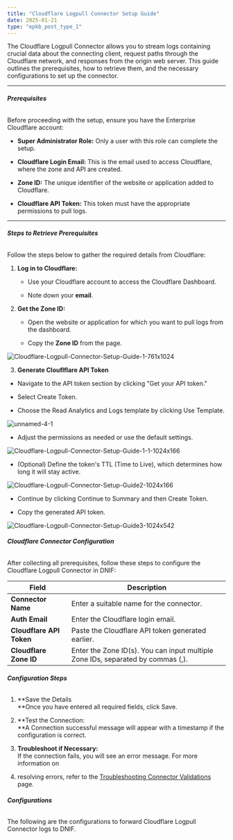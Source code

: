 ```yaml
---
title: "Cloudflare Logpull Connector Setup Guide"
date: 2025-01-21
type: "epkb_post_type_1"
---
```


The Cloudflare Logpull Connector allows you to stream logs containing crucial data about the connecting client, request paths through the Cloudflare network, and responses from the origin web server. This guide outlines the prerequisites, how to retrieve them, and the necessary configurations to set up the connector.

* * *

###### **Prerequisites**

Before proceeding with the setup, ensure you have the Enterprise Cloudflare account:

- **Super Administrator Role:** Only a user with this role can complete the setup.

- **Cloudflare Login Email:** This is the email used to access Cloudflare, where the zone and API are created.

- **Zone ID:** The unique identifier of the website or application added to Cloudflare.

- **Cloudflare API Token:** This token must have the appropriate permissions to pull logs.

* * *

###### **Steps to Retrieve Prerequisites**

Follow the steps below to gather the required details from Cloudflare:

1. **Log in to Cloudflare:**
    - Use your Cloudflare account to access the Cloudflare Dashboard.
    
    - Note down your **email**.

3. **Get the Zone ID:**
    - Open the website or application for which you want to pull logs from the dashboard.
    
    - Copy the **Zone ID** from the page.

![Cloudflare-Logpull-Connector-Setup-Guide-1-761x1024](./images/Cloudflare-Logpull-Connector-Setup-Guide-1-761x1024.png)

3. **Generate Clouflflare API Token**

- Navigate to the API token section by clicking "Get your API token."

- Select Create Token.

- Choose the Read Analytics and Logs template by clicking Use Template.

![unnamed-4-1](./images/unnamed-4-1.png)

- Adjust the permissions as needed or use the default settings.  
    

![Cloudflare-Logpull-Connector-Setup-Guide-1-1-1024x166](./images/Cloudflare-Logpull-Connector-Setup-Guide-1-1-1024x166.png)

- (Optional) Define the token's TTL (Time to Live), which determines how long it will stay active.  
    

![Cloudflare-Logpull-Connector-Setup-Guide2-1024x166](./images/Cloudflare-Logpull-Connector-Setup-Guide2-1024x166.png)

- Continue by clicking Continue to Summary and then Create Token.

- Copy the generated API token.

![Cloudflare-Logpull-Connector-Setup-Guide3-1024x542](./images/Cloudflare-Logpull-Connector-Setup-Guide3-1024x542.png)

###### **Cloudflare Connector Configuration**

After collecting all prerequisites, follow these steps to configure the Cloudflare Logpull Connector in DNIF:

| **Field** | **Description** |
| --- | --- |
| **Connector Name** | Enter a suitable name for the connector. |
| **Auth Email** | Enter the Cloudflare login email. |
| **Cloudflare API   Token** | Paste the Cloudflare API token generated earlier. |
| **Cloudflare Zone ID** | Enter the Zone ID(s). You can input multiple Zone IDs, separated by commas (,). |

###### **Configuration Steps**

1. **Save the Details  
    **Once you have entered all required fields, click Save.

3. **Test the Connection:  
    **A Connection successful message will appear with a timestamp if the configuration is correct.

5. **Troubleshoot if Necessary:**  
    If the connection fails, you will see an error message. For more information on

7. resolving errors, refer to the [Troubleshooting Connector Validations](https://dnif.it/kb/troubleshooting-and-debugging/troubleshooting-connector-validations/) page.

###### **Configurations**

The following are the configurations to forward Cloudflare Logpull Connector logs to DNIF.
